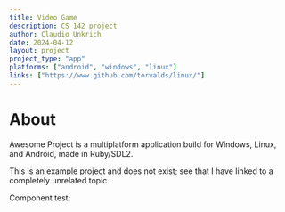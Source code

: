 ```yaml
---
title: Video Game
description: CS 142 project
author: Claudio Unkrich
date: 2024-04-12
layout: project
project_type: "app"
platforms: ["android", "windows", "linux"]
links: ["https://www.github.com/torvalds/linux/"]
---
```


# About
Awesome Project is a multiplatform application build for Windows, Linux, and Android, made in Ruby/SDL2.

This is an example project and does not exist; see that I have linked to a completely unrelated topic.

Component test: